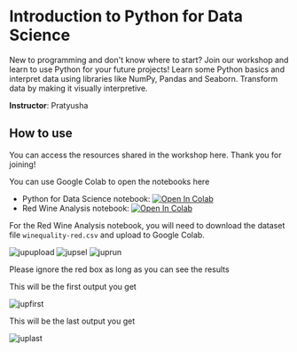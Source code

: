 # Introduction to Python for Data Science

New to programming and don't know where to start? Join our workshop and learn to use Python for your future projects! Learn some Python basics and interpret data using libraries like NumPy, Pandas and Seaborn. Transform data by making it visually interpretive.

**Instructor**: Pratyusha

## How to use

You can access the resources shared in the workshop here. Thank you for joining!

You can use Google Colab to open the notebooks here

- Python for Data Science notebook: [![Open In Colab](https://colab.research.google.com/assets/colab-badge.svg)](https://colab.research.google.com/github/MLDA-NTU/workshops-2021-22/blob/main/1.%20Python%20for%20DS/Python%20for%20Data%20Science.ipynb)
- Red Wine Analysis notebook: [![Open In Colab](https://colab.research.google.com/assets/colab-badge.svg)](https://colab.research.google.com/github/MLDA-NTU/workshops-2021-22/blob/main/1.%20Python%20for%20DS/Red%20Wine%20Analysis.ipynb)

For the Red Wine Analysis notebook, you will need to download the dataset file `winequality-red.csv` and upload to Google Colab.

![jupupload](https://user-images.githubusercontent.com/70022517/131449601-adc965a0-6a3d-443f-bd97-88214866c720.PNG)
![jupsel](https://user-images.githubusercontent.com/70022517/131449900-2a52f3ad-7a44-4bda-ad37-cfbec9115ae8.PNG)
![juprun](https://user-images.githubusercontent.com/70022517/131450187-81ab28d0-4aa6-489c-b284-34ec2f6b624f.PNG)

Please ignore the red box as long as you can see the results

This will be the first output you get

![jupfirst](https://user-images.githubusercontent.com/70022517/131450396-6da65530-1412-476c-a532-7c3a00bf22b1.PNG)

This will be the last output you get

![juplast](https://user-images.githubusercontent.com/70022517/131451002-cecf19bd-f830-409a-907d-32f60ff79d9e.PNG)
